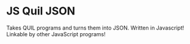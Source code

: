 # JS Quil JSON

Takes QUIL programs and turns them into JSON. Written in Javascript! Linkable by other JavaScript programs!

